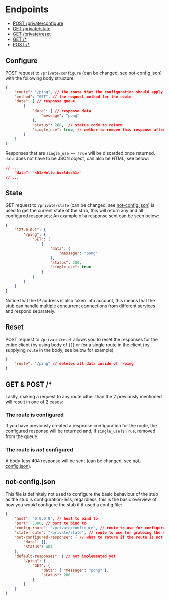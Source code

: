 
# Endpoints
- [POST /private/configure](#configure)
- [GET /private/state](#state)
- [GET /private/reset](#reset)
- [GET /*](#get--post)
- [POST /*](#get--post)

## Configure
POST request to `/private/configure` (can be changed, see [not-config.json](#not-configjson)) with the following body structure:
```json
{
	"route": "/ping", // the route that the configuration should apply to
	"method": "GET", // the request method for the route
	"data": [ // response queue
		{
			"data": { // response data
				"message": "pong"
			},
			"status": 200,  // status code to return
			"single_use": true, // wether to remove this response after use
		}
	]
}
```
Responses that are `single_use == True` will be discarded once returned. `data` does not have to be JSON object, can also be HTML, see below:
```json
// ...
	"data": "<h1>Hello World</h1>"
// ...
```

## State
GET request to `/private/state` (can be changed, see [not-config.json](#not-configjson)) is used to get the current state of the stub, this will return any and all configured responses; An example of a response sent can be seen below:
```json
{
	"127.0.0.1": {
		"/ping": {
			"GET": [
				{
					"data": {
						"message": "pong"
					},
					"status": 200,
					"single_use": true
				}
			]
		}
	}
}
```
Notice that the IP address is also taken into account, this means that the stub can handle multiple concurrent connections from different services and respond separately.

## Reset
POST request to `/private/reset` allows you to reset the responses for the entire client (by using body of `{}`) or for a single route in the client (by supplying `route` in the body, see below for example)
```json
{
	"route": "/ping" // deletes all data inside of `/ping`
}
```

## GET & POST /*
Lastly, making a request to any route other than the 2 previously mentioned will result in one of 2 cases:

### The route is configured
If you have previously created a response configuration for the route, the configured response will be returned and, if `single_use` is `True`, removed from the queue.

### The route is *not* configured
A body-less 404 response will be sent (can be changed, see [not-config.json](#not-configjson)).

## not-config.json
This file is definitely not used to configure the basic behaviour of the stub as the stub is configuration-less, regardless, this is the basic overview of how you *would* configure the stub if it used a config file:
```json
{
	"host": "0.0.0.0", // host to bind to
	"port": 3000, // port to bind to
	"config-route": "/private/configure", // route to use for configuration
	"state-route": "/private/state", // route to use for grabbing the state of the response configuration
	"not-configured-response": { // what to return if the route is not configured
		"data": {},
		"status": 404
	},
	"default-responses": { // not implemented yet
		"/ping": {
			"GET": {
				"data": { "message": "pong" },
				"status": 200
			}
		}
	}
}
```
